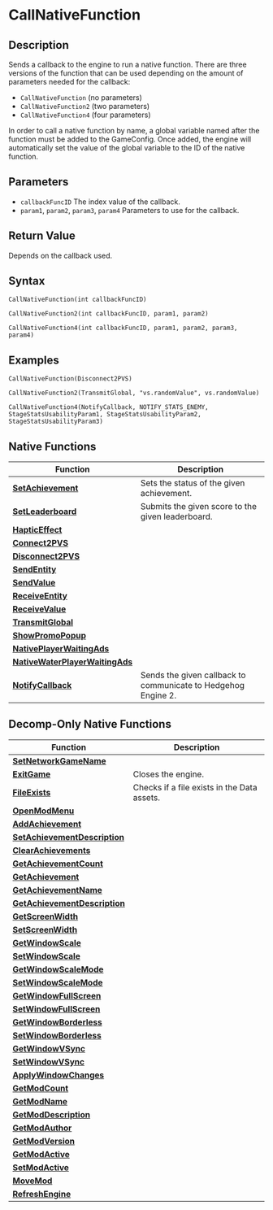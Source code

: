# CallNativeFunction

## Description
Sends a callback to the engine to run a native function.
There are three versions of the function that can be used depending on the amount of parameters needed for the callback:

- `CallNativeFunction` (no parameters)
- `CallNativeFunction2` (two parameters)
- `CallNativeFunction4` (four parameters)

In order to call a native function by name, a global variable named after the function must be added to the GameConfig. Once added, the engine will automatically set the value of the global variable to the ID of the native function.

## Parameters
- `callbackFuncID`
The index value of the callback.
- `param1`, `param2`, `param3`, `param4`
Parameters to use for the callback.

## Return Value
Depends on the callback used.

## Syntax
```
CallNativeFunction(int callbackFuncID)
```
```
CallNativeFunction2(int callbackFuncID, param1, param2)
```
```
CallNativeFunction4(int callbackFuncID, param1, param2, param3, param4)
```

## Examples
```
CallNativeFunction(Disconnect2PVS)
```
```
CallNativeFunction2(TransmitGlobal, "vs.randomValue", vs.randomValue)
```
```
CallNativeFunction4(NotifyCallback, NOTIFY_STATS_ENEMY, StageStatsUsabilityParam1, StageStatsUsabilityParam2, StageStatsUsabilityParam3)
```

## Native Functions
| Function                                                          | Description                                                   |
| ----------------------------------------------------------------- | ------------------------------------------------------------- |
| [**SetAchievement**](SetAchievement.md)                           | Sets the status of the given achievement.                     |
| [**SetLeaderboard**](SetLeaderboard.md)                           | Submits the given score to the given leaderboard.             |
| [**HapticEffect**](HapticEffect.md)                               |                                                               |
| [**Connect2PVS**](Connect2PVS.md)                                 |                                                               |
| [**Disconnect2PVS**](Disconnect2PVS.md)                           |                                                               |
| [**SendEntity**](SendEntity.md)                                   |                                                               |
| [**SendValue**](SendValue.md)                                     |                                                               |
| [**ReceiveEntity**](ReceiveEntity.md)                             |                                                               |
| [**ReceiveValue**](ReceiveValue.md)                               |                                                               |
| [**TransmitGlobal**](TransmitGlobal.md)                           |                                                               |
| [**ShowPromoPopup**](ShowPromoPopup.md)                           |                                                               |
| [**NativePlayerWaitingAds**](NativePlayerWaitingAds.md)           |                                                               |
| [**NativeWaterPlayerWaitingAds**](NativeWaterPlayerWaitingAds.md) |                                                               |
| [**NotifyCallback**](NotifyCallback/README.md)                    | Sends the given callback to communicate to Hedgehog Engine 2. |

## Decomp-Only Native Functions
| Function                                                      | Description                                 |
| ------------------------------------------------------------- | ------------------------------------------- |
| [**SetNetworkGameName**](SetNetworkGameName.md)               |                                             |
| [**ExitGame**](ExitGame.md)                                   | Closes the engine.                          |
| [**FileExists**](FileExists.md)                               | Checks if a file exists in the Data assets. |
| [**OpenModMenu**](OpenModMenu.md)                             |                                             |
| [**AddAchievement**](AddAchievement.md)                       |                                             |
| [**SetAchievementDescription**](SetAchievementDescription.md) |                                             |
| [**ClearAchievements**](ClearAchievements.md)                 |                                             |
| [**GetAchievementCount**](GetAchievementCount.md)             |                                             |
| [**GetAchievement**](GetAchievement.md)                       |                                             |
| [**GetAchievementName**](GetAchievementName.md)               |                                             |
| [**GetAchievementDescription**](GetAchievementDescription.md) |                                             |
| [**GetScreenWidth**](GetScreenWidth.md)                       |                                             |
| [**SetScreenWidth**](SetScreenWidth.md)                       |                                             |
| [**GetWindowScale**](GetWindowScale.md)                       |                                             |
| [**SetWindowScale**](SetWindowScale.md)                       |                                             |
| [**GetWindowScaleMode**](GetWindowScaleMode.md)               |                                             |
| [**SetWindowScaleMode**](SetWindowScaleMode.md)               |                                             |
| [**GetWindowFullScreen**](GetWindowFullScreen.md)             |                                             |
| [**SetWindowFullScreen**](SetWindowFullScreen.md)             |                                             |
| [**GetWindowBorderless**](GetWindowBorderless.md)             |                                             |
| [**SetWindowBorderless**](SetWindowBorderless.md)             |                                             |
| [**GetWindowVSync**](GetWindowVSync.md)                       |                                             |
| [**SetWindowVSync**](SetWindowVSync.md)                       |                                             |
| [**ApplyWindowChanges**](ApplyWindowChanges.md)               |                                             |
| [**GetModCount**](GetModCount.md)                             |                                             |
| [**GetModName**](GetModName.md)                               |                                             |
| [**GetModDescription**](GetModDescription.md)                 |                                             |
| [**GetModAuthor**](GetModAuthor.md)                           |                                             |
| [**GetModVersion**](GetModVersion.md)                         |                                             |
| [**GetModActive**](GetModActive.md)                           |                                             |
| [**SetModActive**](SetModActive.md)                           |                                             |
| [**MoveMod**](MoveMod.md)                                     |                                             |
| [**RefreshEngine**](RefreshEngine.md)                         |                                             |